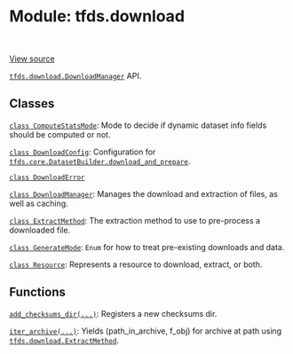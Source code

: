 <div itemscope itemtype="http://developers.google.com/ReferenceObject">
<meta itemprop="name" content="tfds.download" />
<meta itemprop="path" content="Stable" />
</div>

# Module: tfds.download

<table class="tfo-notebook-buttons tfo-api" align="left">
</table>

<a target="_blank" href="https://github.com/tensorflow/datasets/tree/master/tensorflow_datasets/core/download/__init__.py">View
source</a>

<a href="../tfds/download/DownloadManager.md"><code>tfds.download.DownloadManager</code></a>
API.

## Classes

[`class ComputeStatsMode`](../tfds/download/ComputeStatsMode.md): Mode to decide
if dynamic dataset info fields should be computed or not.

[`class DownloadConfig`](../tfds/download/DownloadConfig.md): Configuration for <a href="../tfds/core/DatasetBuilder.md#download_and_prepare"><code>tfds.core.DatasetBuilder.download_and_prepare</code></a>.

[`class DownloadError`](../tfds/download/DownloadError.md)

[`class DownloadManager`](../tfds/download/DownloadManager.md): Manages the download and extraction of files, as well as caching.

[`class ExtractMethod`](../tfds/download/ExtractMethod.md): The extraction
method to use to pre-process a downloaded file.

[`class GenerateMode`](../tfds/download/GenerateMode.md): `Enum` for how to treat pre-existing downloads and data.

[`class Resource`](../tfds/download/Resource.md): Represents a resource to download, extract, or both.

## Functions

[`add_checksums_dir(...)`](../tfds/download/add_checksums_dir.md): Registers a
new checksums dir.

[`iter_archive(...)`](../tfds/download/iter_archive.md): Yields (path_in_archive, f_obj) for archive at path using <a href="../tfds/download/ExtractMethod.md"><code>tfds.download.ExtractMethod</code></a>.

